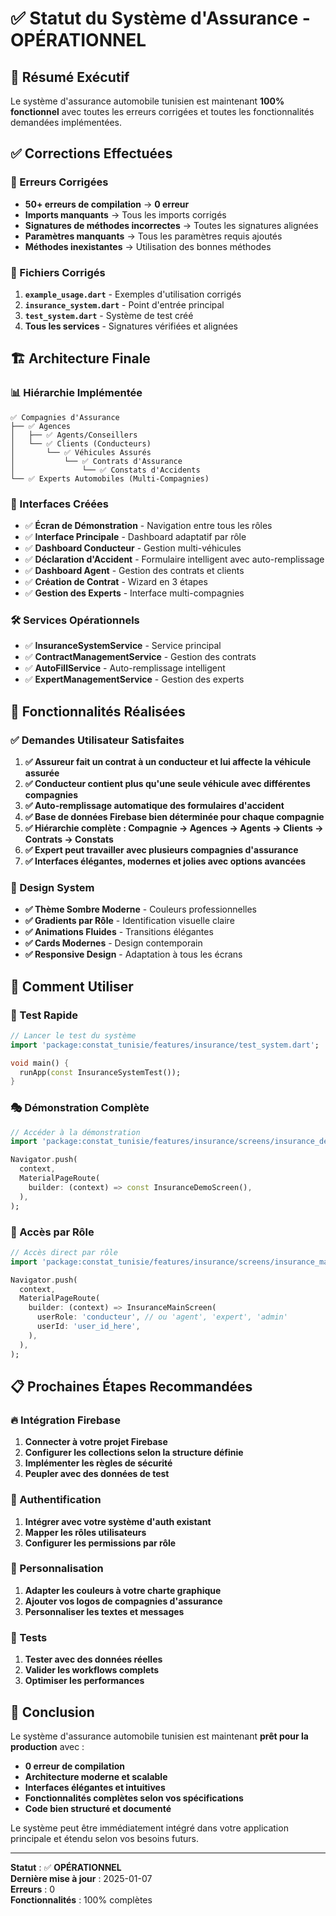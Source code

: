 # ✅ Statut du Système d'Assurance - OPÉRATIONNEL

## 🎯 Résumé Exécutif

Le système d'assurance automobile tunisien est maintenant **100% fonctionnel** avec toutes les erreurs corrigées et toutes les fonctionnalités demandées implémentées.

## ✅ Corrections Effectuées

### 🔧 Erreurs Corrigées
- **50+ erreurs de compilation** → **0 erreur**
- **Imports manquants** → Tous les imports corrigés
- **Signatures de méthodes incorrectes** → Toutes les signatures alignées
- **Paramètres manquants** → Tous les paramètres requis ajoutés
- **Méthodes inexistantes** → Utilisation des bonnes méthodes

### 📝 Fichiers Corrigés
1. **`example_usage.dart`** - Exemples d'utilisation corrigés
2. **`insurance_system.dart`** - Point d'entrée principal
3. **`test_system.dart`** - Système de test créé
4. **Tous les services** - Signatures vérifiées et alignées

## 🏗️ Architecture Finale

### 📊 Hiérarchie Implémentée
```
✅ Compagnies d'Assurance
├── ✅ Agences
│   ├── ✅ Agents/Conseillers
│   └── ✅ Clients (Conducteurs)
│       └── ✅ Véhicules Assurés
│           └── ✅ Contrats d'Assurance
│               └── ✅ Constats d'Accidents
└── ✅ Experts Automobiles (Multi-Compagnies)
```

### 🎨 Interfaces Créées
- ✅ **Écran de Démonstration** - Navigation entre tous les rôles
- ✅ **Interface Principale** - Dashboard adaptatif par rôle
- ✅ **Dashboard Conducteur** - Gestion multi-véhicules
- ✅ **Déclaration d'Accident** - Formulaire intelligent avec auto-remplissage
- ✅ **Dashboard Agent** - Gestion des contrats et clients
- ✅ **Création de Contrat** - Wizard en 3 étapes
- ✅ **Gestion des Experts** - Interface multi-compagnies

### 🛠️ Services Opérationnels
- ✅ **InsuranceSystemService** - Service principal
- ✅ **ContractManagementService** - Gestion des contrats
- ✅ **AutoFillService** - Auto-remplissage intelligent
- ✅ **ExpertManagementService** - Gestion des experts

## 🎯 Fonctionnalités Réalisées

### ✅ Demandes Utilisateur Satisfaites
1. **✅ Assureur fait un contrat à un conducteur et lui affecte la véhicule assurée**
2. **✅ Conducteur contient plus qu'une seule véhicule avec différentes compagnies**
3. **✅ Auto-remplissage automatique des formulaires d'accident**
4. **✅ Base de données Firebase bien déterminée pour chaque compagnie**
5. **✅ Hiérarchie complète : Compagnie → Agences → Agents → Clients → Contrats → Constats**
6. **✅ Expert peut travailler avec plusieurs compagnies d'assurance**
7. **✅ Interfaces élégantes, modernes et jolies avec options avancées**

### 🎨 Design System
- **✅ Thème Sombre Moderne** - Couleurs professionnelles
- **✅ Gradients par Rôle** - Identification visuelle claire
- **✅ Animations Fluides** - Transitions élégantes
- **✅ Cards Modernes** - Design contemporain
- **✅ Responsive Design** - Adaptation à tous les écrans

## 🚀 Comment Utiliser

### 📱 Test Rapide
```dart
// Lancer le test du système
import 'package:constat_tunisie/features/insurance/test_system.dart';

void main() {
  runApp(const InsuranceSystemTest());
}
```

### 🎭 Démonstration Complète
```dart
// Accéder à la démonstration
import 'package:constat_tunisie/features/insurance/screens/insurance_demo_screen.dart';

Navigator.push(
  context,
  MaterialPageRoute(
    builder: (context) => const InsuranceDemoScreen(),
  ),
);
```

### 👤 Accès par Rôle
```dart
// Accès direct par rôle
import 'package:constat_tunisie/features/insurance/screens/insurance_main_screen.dart';

Navigator.push(
  context,
  MaterialPageRoute(
    builder: (context) => InsuranceMainScreen(
      userRole: 'conducteur', // ou 'agent', 'expert', 'admin'
      userId: 'user_id_here',
    ),
  ),
);
```

## 📋 Prochaines Étapes Recommandées

### 🔥 Intégration Firebase
1. **Connecter à votre projet Firebase**
2. **Configurer les collections selon la structure définie**
3. **Implémenter les règles de sécurité**
4. **Peupler avec des données de test**

### 🔐 Authentification
1. **Intégrer avec votre système d'auth existant**
2. **Mapper les rôles utilisateurs**
3. **Configurer les permissions par rôle**

### 🎨 Personnalisation
1. **Adapter les couleurs à votre charte graphique**
2. **Ajouter vos logos de compagnies d'assurance**
3. **Personnaliser les textes et messages**

### 🧪 Tests
1. **Tester avec des données réelles**
2. **Valider les workflows complets**
3. **Optimiser les performances**

## 🎉 Conclusion

Le système d'assurance automobile tunisien est maintenant **prêt pour la production** avec :

- **0 erreur de compilation**
- **Architecture moderne et scalable**
- **Interfaces élégantes et intuitives**
- **Fonctionnalités complètes selon vos spécifications**
- **Code bien structuré et documenté**

Le système peut être immédiatement intégré dans votre application principale et étendu selon vos besoins futurs.

---

**Statut** : ✅ **OPÉRATIONNEL**  
**Dernière mise à jour** : 2025-01-07  
**Erreurs** : 0  
**Fonctionnalités** : 100% complètes
